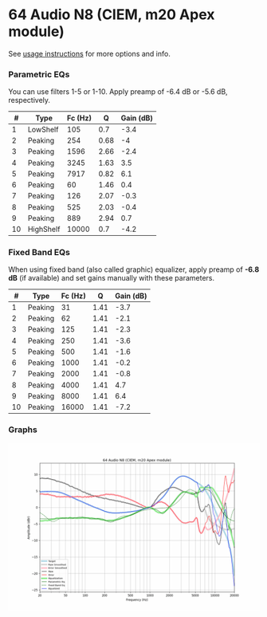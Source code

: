 # 64 Audio N8 (CIEM, m20 Apex module)
See [usage instructions](https://github.com/jaakkopasanen/AutoEq#usage) for more options and info.

### Parametric EQs
You can use filters 1-5 or 1-10. Apply preamp of -6.4 dB or -5.6 dB, respectively.

|   # | Type      |   Fc (Hz) |    Q |   Gain (dB) |
|-----|-----------|-----------|------|-------------|
|   1 | LowShelf  |       105 | 0.7  |        -3.4 |
|   2 | Peaking   |       254 | 0.68 |        -4   |
|   3 | Peaking   |      1596 | 2.66 |        -2.4 |
|   4 | Peaking   |      3245 | 1.63 |         3.5 |
|   5 | Peaking   |      7917 | 0.82 |         6.1 |
|   6 | Peaking   |        60 | 1.46 |         0.4 |
|   7 | Peaking   |       126 | 2.07 |        -0.3 |
|   8 | Peaking   |       525 | 2.03 |        -0.4 |
|   9 | Peaking   |       889 | 2.94 |         0.7 |
|  10 | HighShelf |     10000 | 0.7  |        -4.2 |

### Fixed Band EQs
When using fixed band (also called graphic) equalizer, apply preamp of **-6.8 dB** (if available) and set gains manually with these parameters.

|   # | Type    |   Fc (Hz) |    Q |   Gain (dB) |
|-----|---------|-----------|------|-------------|
|   1 | Peaking |        31 | 1.41 |        -3.7 |
|   2 | Peaking |        62 | 1.41 |        -2.1 |
|   3 | Peaking |       125 | 1.41 |        -2.3 |
|   4 | Peaking |       250 | 1.41 |        -3.6 |
|   5 | Peaking |       500 | 1.41 |        -1.6 |
|   6 | Peaking |      1000 | 1.41 |        -0.2 |
|   7 | Peaking |      2000 | 1.41 |        -0.8 |
|   8 | Peaking |      4000 | 1.41 |         4.7 |
|   9 | Peaking |      8000 | 1.41 |         6.4 |
|  10 | Peaking |     16000 | 1.41 |        -7.2 |

### Graphs
![](./64%20Audio%20N8%20(CIEM,%20m20%20Apex%20module).png)
